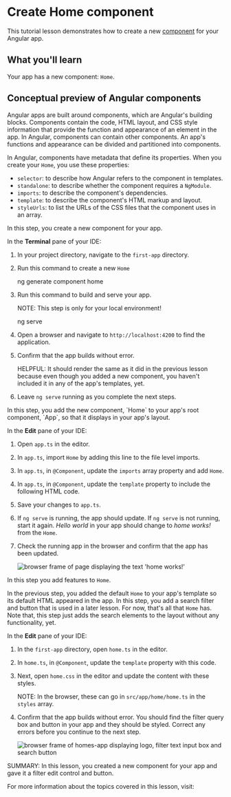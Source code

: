 # Create Home component

This tutorial lesson demonstrates how to create a new [component](guide/components) for your Angular app.

<docs-video src="https://www.youtube.com/embed/R0nRX8jD2D0?si=OMVaw71EIa44yIOJ"/>

## What you'll learn

Your app has a new component: `Home`.

## Conceptual preview of Angular components

Angular apps are built around components, which are Angular's building blocks.
Components contain the code, HTML layout, and CSS style information that provide the function and appearance of an element in the app.
In Angular, components can contain other components. An app's functions and appearance can be divided and partitioned into components.

In Angular, components have metadata that define its properties.
When you create your `Home`, you use these properties:

* `selector`: to describe how Angular refers to the component in templates.
* `standalone`: to describe whether the component requires a `NgModule`.
* `imports`: to describe the component's dependencies.
* `template`: to describe the component's HTML markup and layout.
* `styleUrls`: to list the URLs of the CSS files that the component uses in an array.

<docs-pill-row>
  <docs-pill href="api/core/Component" title="Learn more about Components"/>
</docs-pill-row>

<docs-workflow>

<docs-step title="Create the `Home`">
In this step, you create a new component for your app.

In the **Terminal** pane of your IDE:

1. In your project directory, navigate to the `first-app` directory.
1. Run this command to create a new `Home`

    <docs-code language="shell">
    ng generate component home
    </docs-code>

1. Run this command to build and serve your app.

    NOTE: This step is only for your local environment!

    <docs-code language="shell">
    ng serve
    </docs-code>

1. Open a browser and navigate to `http://localhost:4200` to find the application.

1. Confirm that the app builds without error.

    HELPFUL: It should render the same as it did in the previous lesson because even though you added a new component, you haven't included it in any of the app's templates, yet.

1. Leave `ng serve` running as you complete the next steps.
</docs-step>

<docs-step title="Add the new component to your app's layout">
In this step, you add the new component, `Home` to your app's root component, `App`, so that it displays in your app's layout.

In the **Edit** pane of your IDE:

1. Open `app.ts` in the editor.
1. In `app.ts`, import `Home` by adding this line to the file level imports.

    <docs-code header="Import Home in src/app/app.ts" path="adev/src/content/tutorials/first-app/steps/03-HousingLocation/src/app/app.ts" visibleLines="[2]"/>

1. In `app.ts`, in `@Component`, update the `imports` array property and add `Home`.

    <docs-code header="Replace in src/app/app.ts" path="adev/src/content/tutorials/first-app/steps/03-HousingLocation/src/app/app.ts" visibleLines="[6]"/>

1. In `app.ts`, in `@Component`, update the `template` property to include the following HTML code.

    <docs-code header="Replace in src/app/app.ts" path="adev/src/content/tutorials/first-app/steps/03-HousingLocation/src/app/app.ts" visibleLines="[7,16]"/>

1. Save your changes to  `app.ts`.
1. If `ng serve` is running, the app should update.
    If `ng serve` is not running, start it again.
    *Hello world* in your app should change to *home works!* from the `Home`.
1. Check the running app in the browser and confirm that the app has been updated.

    <img alt="browser frame of page displaying the text 'home works!'" src="assets/images/tutorials/first-app/homes-app-lesson-02-step-2.png">

</docs-step>

<docs-step title="Add features to `Home`">

In this step you add features to `Home`.

In the previous step, you added the default `Home` to your app's template so its default HTML appeared in the app.
In this step, you add a search filter and button that is used in a later lesson.
For now, that's all that `Home` has.
Note that, this step just adds the search elements to the layout without any functionality, yet.

In the **Edit** pane of your IDE:

1. In the `first-app` directory, open `home.ts` in the editor.
1. In `home.ts`, in `@Component`, update the `template` property with this code.

    <docs-code header="Replace in src/app/home/home.ts" path="adev/src/content/tutorials/first-app/steps/03-HousingLocation/src/app/home/home.ts" visibleLines="[7,14]"/>

1. Next, open `home.css` in the editor and update the content with these styles.

    NOTE: In the browser, these can go in `src/app/home/home.ts` in the `styles` array.

    <docs-code header="Replace in src/app/home/home.css" path="adev/src/content/tutorials/first-app/steps/03-HousingLocation/src/app/home/home.css"/>

1. Confirm that the app builds without error.
    You should find the filter query box and button in your app and they should be styled.
    Correct any errors before you continue to the next step.

    <img alt="browser frame of homes-app displaying logo, filter text input box and search button" src="assets/images/tutorials/first-app/homes-app-lesson-02-step-3.png">
    </docs-step>

</docs-workflow>

SUMMARY: In this lesson, you created a new component for your app and gave it a filter edit control and button.

For more information about the topics covered in this lesson, visit:

<docs-pill-row>
  <docs-pill href="cli/generate/component" title="`ng generate component`"/>
  <docs-pill href="api/core/Component" title="`Component` reference"/>
  <docs-pill href="guide/components" title="Angular components overview"/>
</docs-pill-row>
